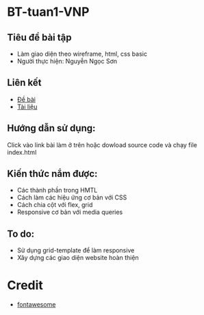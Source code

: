 # BT-tuan1-VNP

## Tiêu đề bài tập
* Làm giao diện theo wireframe, html, css basic
* Người thực hiện: Nguyễn Ngọc Sơn
## Liên kết
* [Đề bài](https://www.lucidchart.com/pages/templates/wireframe/ecommerce-wireframe-template)
* [Tài liệu](http://tutorials.codebar.io)

## Hướng dẫn sử dụng: 
Click vào link bài làm ở trên hoặc dowload source code và chạy file index.html
## Kiến thức nắm được:
* Các thành phần trong HMTL
* Cách làm các hiệu ứng cơ bản với CSS
* Cách chia cột với flex, grid
* Responsive cơ bản với media queries
## To do:
* Sử dụng grid-template để làm responsive
* Xây dựng các giao diện website hoàn thiện
# Credit
* [fontawesome](https://fontawesome.com/)
